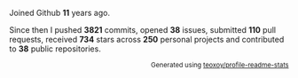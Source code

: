 Joined Github **11** years ago.

Since then I pushed **3821** commits, opened **38** issues, submitted **110** pull requests, received **734** stars across **250** personal projects and contributed to **38** public repositories.

<p align="right"><sub>Generated using <a href="https://github.com/marketplace/actions/profile-readme-stats">teoxoy/profile-readme-stats</a></sub></p>
